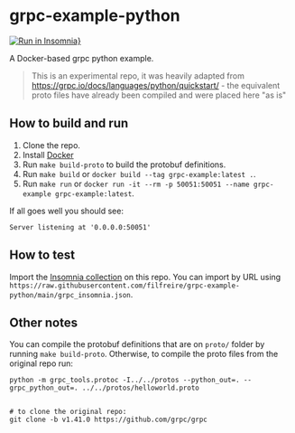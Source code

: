 # grpc-example-python

[![Run in Insomnia}](https://insomnia.rest/images/run.svg)](https://insomnia.rest/run/?label=filfreire%2Fgrpc-example-python&uri=https%3A%2F%2Fraw.githubusercontent.com%2Ffilfreire%2Fgrpc-example-python%2Fmain%2Fgrpc_insomnia.json)

A Docker-based grpc python example.

> This is an experimental repo, it was heavily adapted from https://grpc.io/docs/languages/python/quickstart/ - the equivalent proto files have already been compiled and were placed here "as is"

## How to build and run

1. Clone the repo.
2. Install [Docker](https://docs.docker.com/get-docker/)
3. Run `make build-proto` to build the protobuf definitions.
4. Run `make build` or `docker build --tag grpc-example:latest .`.
5. Run `make run` or `docker run -it --rm -p 50051:50051 --name grpc-example grpc-example:latest`.

If all goes well you should see:

```shell
Server listening at '0.0.0.0:50051'
```

## How to test

Import the [Insomnia collection](./grpc_insomnia.json) on this repo. You can import by URL using `https://raw.githubusercontent.com/filfreire/grpc-example-python/main/grpc_insomnia.json`.

## Other notes

You can compile the protobuf definitions that are on `proto/` folder by running `make build-proto`. Otherwise, to compile the proto files from the original repo run:

```shell
python -m grpc_tools.protoc -I../../protos --python_out=. --grpc_python_out=. ../../protos/helloworld.proto


# to clone the original repo:
git clone -b v1.41.0 https://github.com/grpc/grpc
```
